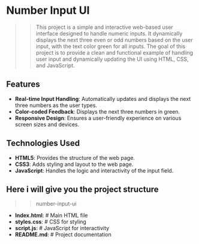 # Number Input UI

>>This project is a simple and interactive web-based user interface designed to handle numeric inputs. It dynamically displays the next three even or odd numbers based on the user input, with the text color green for all inputs. The goal of this project is to provide a clean and functional example of handling user input and dynamically updating the UI using HTML, CSS, and JavaScript.

## Features
- **Real-time Input Handling**: Automatically updates and displays the next three numbers as the user types.
- **Color-coded Feedback**: Displays the next three numbers in green.
- **Responsive Design**: Ensures a user-friendly experience on various screen sizes and devices.

## Technologies Used
- **HTML5**: Provides the structure of the web page.
- **CSS3**: Adds styling and layout to the web page.
- **JavaScript**: Handles the logic and interactivity of the input field.

## Here i will give you the project structure
>> number-input-ui
- **Index.html**:        # Main HTML file
- **styles.css**:        # CSS for styling
- **script.js**:         # JavaScript for interactivity
- **README.md**:         # Project documentation
